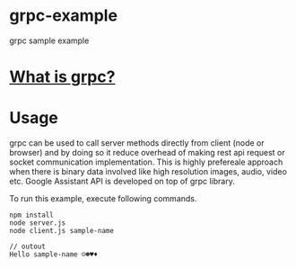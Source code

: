 # grpc-example
grpc sample example

# [What is grpc?](https://grpc.io/docs/guides/)

# Usage
grpc can be used to call server methods directly from client (node or browser) and by doing so it reduce overhead of making rest api request or socket communication implementation.
This is highly prefereale approach when there is binary data involved like high resolution images, audio, video etc. Google Assistant API is developed on top of grpc library. 

To run this example, execute following commands.

```code
npm install
node server.js
node client.js sample-name

// outout
Hello sample-name ☺☻♥♦
```
